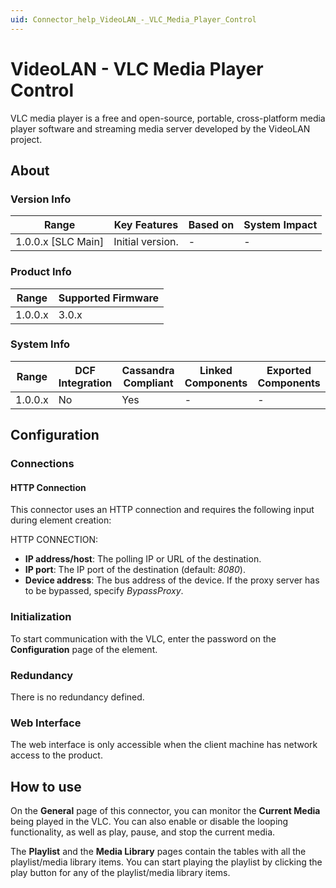 ```yaml
---
uid: Connector_help_VideoLAN_-_VLC_Media_Player_Control
---
```


# VideoLAN - VLC Media Player Control

VLC media player is a free and open-source, portable, cross-platform media player software and streaming media server developed by the VideoLAN project.

## About

### Version Info

| Range                | Key Features     | Based on     | System Impact     |
|----------------------|------------------|--------------|-------------------|
| 1.0.0.x \[SLC Main\] | Initial version. | \-           | \-                |

### Product Info

| Range     | Supported Firmware     |
|-----------|------------------------|
| 1.0.0.x   | 3.0.x                  |

### System Info

| Range     | DCF Integration     | Cassandra Compliant     | Linked Components     | Exported Components     |
|-----------|---------------------|-------------------------|-----------------------|-------------------------|
| 1.0.0.x   | No                  | Yes                     | \-                    | \-                      |

## Configuration

### Connections

#### HTTP Connection

This connector uses an HTTP connection and requires the following input during element creation:

HTTP CONNECTION:

- **IP address/host**: The polling IP or URL of the destination.
- **IP port**: The IP port of the destination (default: *8080*).
- **Device address**: The bus address of the device. If the proxy server has to be bypassed, specify *BypassProxy*.

### Initialization

To start communication with the VLC, enter the password on the **Configuration** page of the element.

### Redundancy

There is no redundancy defined.

### Web Interface

The web interface is only accessible when the client machine has network access to the product.

## How to use

On the **General** page of this connector, you can monitor the **Current Media** being played in the VLC. You can also enable or disable the looping functionality, as well as play, pause, and stop the current media.

The **Playlist** and the **Media Library** pages contain the tables with all the playlist/media library items. You can start playing the playlist by clicking the play button for any of the playlist/media library items.
